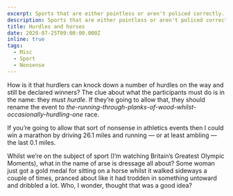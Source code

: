 ```yaml
---
excerpt: Sports that are either pointless or aren't policed correctly.
description: Sports that are either pointless or aren't policed correctly.
title: Hurdles and horses
date: 2020-07-25T09:00:00.000Z
inline: true
tags:
  - Misc
  - Sport
  - Nonsense
---
```

How is it that hurdlers can knock down a number of hurdles on the way and still be declared winners? The clue about what the participants must do is in the name: they must *hurdle*. If they’re going to allow that, they should rename the event to *the-running-through-planks-of-wood-whilst-occasionally-hurdling-one* race.

If you’re going to allow that sort of nonsense in athletics events then I could win a marathon by driving 26.1 miles and running — or at least ambling — the last 0.1 miles.

Whilst we’re on the subject of sport (I’m watching Britain’s Greatest Olympic Moments), what in the name of arse is dressage all about? Some woman just got a gold medal for sitting on a horse whilst it walked sideways a couple of times, pranced about like it had trodden in something untoward and dribbled a lot. Who, I wonder, thought that was a good idea? 

